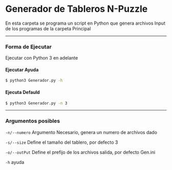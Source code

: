 # Generador de Tableros N-Puzzle

En esta carpeta se programa un script en Python que genera archivos Input de los programas de la carpeta Principal

---

### Forma de Ejecutar

Ejecutar con Python 3 en adelante

#### Ejecutar Ayuda

```bash
$ python3 Generador.py -h
```

#### Ejecuta Defauld

```bash
$ python3 Generador.py -n 3
```

---

### Argumentos posibles

`-n/--numero` Argumento Necesario, genera un numero de archivos dado

`-s/--size` Define el tamaño del tablero, por defecto 3

`-o/--outPut` Define el prefijo de los archivos salida, por defecto Gen.ini

`-h` ayuda
